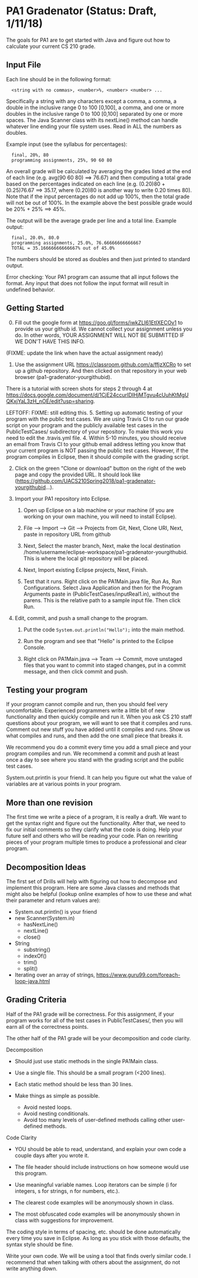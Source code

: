 # PA1 Gradenator (Status: Draft, 1/11/18)

The goals for PA1 are to get started with Java and figure out how to 
calculate your current CS 210 grade.

## Input File

Each line should be in the following format:
```
  <string with no commas>, <number>%, <number> <number> ...
```
  
Specifically a string with any characters except a comma, a comma, a
double in the inclusive range 0 to 100 [0,100], a comma, and one or more
doubles in the inclusive range 0 to 100 [0,100] separated by one or more
spaces. The Java Scanner class with its nextLine() method can handle whatever
line ending your file system uses.  Read in ALL the numbers as doubles.

Example input (see the syllabus for percentages):
```
  final, 20%, 80
  programming assignments, 25%, 90 60 80
```

An overall grade will be calculated by averaging the grades listed at the end
of each line (e.g. avg(90 60 80) ==> 76.67) and then computing a total grade
based on the percentages indicated on each line (e.g. (0.20)80 + (0.25)76.67
==> 35.17, where (0.20)80 is another way to write 0.20 times 80).  
Note that if the input percentages do not add up 100%, then the
total grade will not be out of 100%. In the example above the best possible
grade would be 20% + 25% ==> 45%.

The output will be the average grade per line and a total line. Example
output:
```
  final, 20.0%, 80.0
  programming assignments, 25.0%, 76.66666666666667
  TOTAL = 35.16666666666667% out of 45.0%
```

The numbers should be stored as doubles and then just printed to standard output.

Error checking:
Your PA1 program can assume that all input follows the format. Any input that 
does not follow the input format will result in undefined behavior.

## Getting Started

0. Fill out the google form at https://goo.gl/forms/iwkZLI61EtIXECOv1 to
provide us your github id.  We cannot collect your assignment unless you do.
In other words, YOUR ASSIGNMENT WILL NOT BE SUBMITTED IF WE DON'T HAVE THIS INFO.

(FIXME: update the link when have the actual assignment ready)
1. Use the assignment URL https://classroom.github.com/a/ffjzXCRo to set 
up a github repository.  And then clicked on that repository in your 
web browser (pa1-gradenator-yourgithubid).

There is a tutorial with screen shots for steps 2 through 4 at
https://docs.google.com/document/d/1CjE24ccurIDIHjMTgvu4cUuhKtMgUQKxjYaL3zH_nOE/edit?usp=sharing.

LEFTOFF: FIXME: still editing this.
5. Setting up automatic testing of your program with the public test cases.
   We are using Travis CI to run our grade script on your program and the
   publicly available test cases in the PublicTestCases/ subdirectory of your
   repository.  To make this work you need to edit the .travis.yml file.
    4. Within 5-10 minutes, you should receive an email from Travis CI to
    your github email address letting you know that your current program is NOT
    passing the public test cases.  However, if the program compiles in Eclipse,
    then it should compile with the grading script.

2. Click on the green "Clone or download" button on the right of the web page
and copy the provided URL.  It should look like 
(https://github.com/UACS210Spring2018/pa1-gradenator-yourgithubid...).

3. Import your PA1 repository into Eclipse.
    1. Open up Eclipse on a lab machine or your machine (if you are working on
       your own machine, you will need to install Eclipse).

    2. File —> Import —> Git —> Projects from Git, Next, Clone URI, Next,
       paste in repository URL from github

    3. Next, Select the master branch, Next, make the local destination 
       /home/username/eclipse-workspace/pa1-gradenator-yourgithubid.  
       This is where the local git repository will be placed.

    4. Next, Import existing Eclipse projects, Next, Finish.

    5. Test that it runs.  Right click on the PA1Main.java file, Run As, 
       Run Configurations.  Select Java Application and then for the 
       Program Arguments paste in (PublicTestCases/inputReal1.in), 
       without the parens.  This is the relative path to a sample input 
       file.  Then click Run.

4. Edit, commit, and push a small change to the program.
    1. Put the code `System.out.println("Hello");` into the main method.
    
    2. Run the program and see that "Hello" is printed to the Eclipse Console.
    
    3. Right click on PA1Main.java --> Team --> Commit, move unstaged files
       that you want to commit into staged changes, put in a commit message,
       and then click commit and push.


## Testing your program

If your program cannot compile and run, then you should feel very
uncomfortable.  Experienced programmers write a little bit of new functionality
and then quickly compile and run it.  When you ask CS 210 staff questions
about your program, we will want to see that it compiles and runs.  Comment
out new stuff you have added until it compiles and runs.  Show us what compiles 
and runs, and then add the one small piece that breaks it.

We recommend you do a commit every time you add a small piece and your
program compiles and run.  We recommend a commit and push at least once
a day to see where you stand with the grading script and the public
test cases.

System.out.println is your friend.  It can help you figure out what 
the value of variables are at various points in your program.


## More than one revision

The first time we write a piece of a program, it is really a draft.
We want to get the syntax right and figure out the functionality.
After that, we need to fix our initial comments so they clarify
what the code is doing.  Help your future self and others who
will be reading your code.  Plan on rewriting pieces of your
program multiple times to produce a professional and clear program.


## Decomposition Ideas

The first set of Drills will help with figuring out how to decompose and
implement this program.  Here are some Java classes and methods that might
also be helpful (lookup online examples of how to use these and what their 
parameter and return values are):
* System.out.println() is your friend
* new Scanner(System.in)
  * hasNextLine()
  * nextLine()
  * close()
* String
  * substring()
  * indexOf()
  * trim()
  * split()
* Iterating over an array of strings,
  https://www.guru99.com/foreach-loop-java.html


## Grading Criteria

Half of the PA1 grade will be correctness.  For this assignment, if your
program works for all of the test cases in PublicTestCases/, then you will
earn all of the correctness points.

The other half of the PA1 grade will be your decomposition and code clarity.

Decomposition
* Should just use static methods in the single PA1Main class.

* Use a single file.  This should be a small program (<200 lines).

* Each static method should be less than 30 lines.

* Make things as simple as possible.
  * Avoid nested loops.
  * Avoid nesting conditionals.
  * Avoid too many levels of user-defined methods calling other
  user-defined methods.


Code Clarity
* YOU should be able to read, understand, and explain your own code
a couple days after you wrote it.

* The file header should include instructions on how someone would
use this program.

* Use meaningful variable names.  Loop iterators can
be simple (i for integers, s for strings, n for numbers, etc.).

* The clearest code examples will be anonymously shown in class.

* The most obfuscated code examples will be anonymously shown in class
with suggestions for improvement.


The coding style in terms of spacing, etc. should be done automatically
every time you save in Eclipse.  As long as you stick with those defaults,
the syntax style should be fine.

Write your own code.  We will be using a tool that finds overly similar code.
I recommend that when talking with others about the assignment, do not write
anything down.

